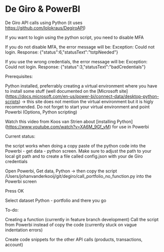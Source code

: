 # De Giro & PowerBI
De Giro API calls using Python (it uses https://github.com/lolokraus/DegiroAPI)

If you want to login using the python script, you need to disable MFA

If you do not disable MFA, the error message will be: Exception: Could not login. Response: {"status":6,"statusText":"totpNeeded"}

If you use the wrong credentials, the error message will be: Exception: Could not login. Response: {"status":3,"statusText":"badCredentials"}

Prerequisites:

Python installed, preferrably creating a virtual environment where you have to install some stuff (well documented on the [Microsoft site] (https://docs.microsoft.com/en-us/power-bi/connect-data/desktop-python-scripts) -> this site does not mention the virtual environment but it is higly recommended.
Do not forget to start your virtual environment and point Powerbi (Options, Python scripting)

Watch this video from Koos van Strien about [installing Python] (https://www.youtube.com/watch?v=XA6M_9Gf_yM) for use in Powerbi 

Current status:

the script works when doing a copy paste of the python code into the Powerbi - get data - python screen. Make sure to adjust the path to your local git path and to create a file called config.json with your de Giro credentials

Open Powerbi, Get data, Python -> then copy the script /Users/johanvanderkooij/git/degiro/call_portfolio_no_function.py into the Powerbi screen

Press OK

Select dataset Python - portfolio and there you go

To-do:

Creating a function (currently in feature branch development)
Call the script from Powerbi instead of copy the code (currently stuck on vague indentation errors)

Create code snippets for the other API calls (products, transactions, account)